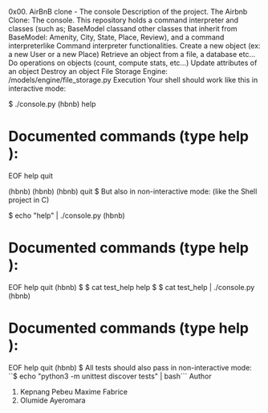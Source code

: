 
0x00. AirBnB clone - The console
Description of the project.
The Airbnb Clone: The console. This repository holds a command interpreter and classes (such as; BaseModel classand other classes that inherit from BaseModel: Amenity, City, State, Place, Review), and a command interpreterlike 
Command interpreter functionalities.
Create a new object (ex: a new User or a new Place)
Retrieve an object from a file, a database etc…
Do operations on objects (count, compute stats, etc…)
Update attributes of an object
Destroy an object
File Storage Engine:
/models/engine/file_storage.py
Execution
Your shell should work like this in interactive mode:

$ ./console.py
(hbnb) help

Documented commands (type help <topic>):
========================================
EOF  help  quit

(hbnb) 
(hbnb) 
(hbnb) quit
$
But also in non-interactive mode: (like the Shell project in C)

$ echo "help" | ./console.py
(hbnb)

Documented commands (type help <topic>):
========================================
EOF  help  quit
(hbnb) 
$
$ cat test_help
help
$
$ cat test_help | ./console.py
(hbnb)

Documented commands (type help <topic>):
========================================
EOF  help  quit
(hbnb) 
$
All tests should also pass in non-interactive mode: ``$ echo "python3 -m unittest discover tests" | bash```
Author
1. Kepnang Pebeu Maxime Fabrice
2. Olumide Ayeromara
